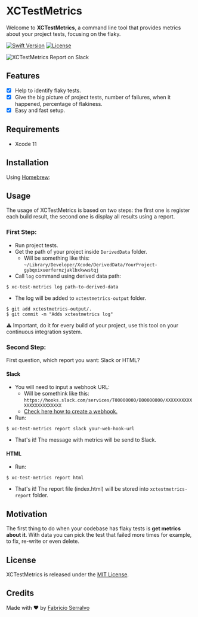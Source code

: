 # XCTestMetrics
Welcome to **XCTestMetrics**, a command line tool that provides metrics about your project tests, focusing on the flaky.

[![Swift Version][swift-image]][swift-url]
[![License][license-image]][license-url]

![XCTestMetrics Report on Slack](https://github.com/serralvo/Tractor/blob/master/tractor-report.png)

## Features
- [x] Help to identify flaky tests.
- [x] Give the big picture of project tests, number of failures, when it happened, percentage of flakiness.
- [x] Easy and fast setup.

## Requirements
- Xcode 11 

## Installation
Using [Homebrew](http://brew.sh/):

## Usage
The usage of XCTestMetrics is based on two steps: the first one is register each build result, the second one is display all results using a report.

### First Step:
- Run project tests.
- Get the path of your project inside `DerivedData` folder. 
  - Will be something like this: `~/Library/Developer/Xcode/DerivedData/YourProject-gybqxixuerfernzjaklbxkwwstqj`
- Call `log` command using derived data path:

```
$ xc-test-metrics log path-to-derived-data
```
- The log will be added to `xctestmetrics-output` folder.
```
$ git add xctestmetrics-output/.
$ git commit -m "Adds xctestmetrics log" 
```

⚠️ Important, do it for every build of your project, use this tool on your continuous integration system.

### Second Step:
First question, which report you want: Slack or HTML?

#### Slack
- You will need to input a webhook URL:
  - Will be somethink like this: `https://hooks.slack.com/services/T00000000/B00000000/XXXXXXXXXXXXXXXXXXXXXXXX`
  - [Check here how to create a webhook.](https://api.slack.com/messaging/webhooks)
- Run: 
```
$ xc-test-metrics report slack your-web-hook-url
```
- That's it! The message with metrics will be send to Slack.

#### HTML
- Run:
```
$ xc-test-metrics report html
```
- That's it! The report file (index.html) will be stored into `xctestmetrics-report` folder.

## Motivation
The first thing to do when your codebase has flaky tests is **get metrics about it**. With data you can pick the test that failed more times for example, to fix, re-write or even delete. 

## License
XCTestMetrics is released under the [MIT License](https://opensource.org/licenses/MIT).

## Credits
Made with ❤️ by [Fabrício Serralvo](https://twitter.com/serralvo_)

[swift-image]:https://img.shields.io/badge/swift-5.2-orange.svg
[swift-url]: https://swift.org/
[license-image]: https://img.shields.io/badge/License-MIT-blue.svg
[license-url]: LICENSE
